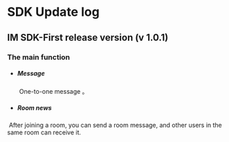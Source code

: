 # SDK Update log


##  IM SDK-First release version (v 1.0.1)

###  The main function
* ##### Message


  ​	One-to-one message
。

* ##### Room news


​ After joining a room, you can send a room message, and other users in the same room can receive it.

